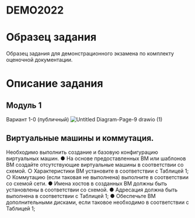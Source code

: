 # DEMO2022

# Образец задания
Образец задания для демонстрационного экзамена по комплекту оценочной
документации.

# Описание задания
## Модуль 1
Вариант 1-0 (публичный)
![Untitled Diagram-Page-9 drawio (1)](https://user-images.githubusercontent.com/79700810/149122755-73e58784-a1f7-4df9-b685-d81e473f26a3.png)

## Виртуальные машины и коммутация.
Необходимо выполнить создание и базовую конфигурацию виртуальных
машин.
● На основе предоставленных ВМ или шаблонов ВМ создайте
отсутствующие виртуальные машины в соответствии со схемой.
○ Характеристики ВМ установите в соответствии с Таблицей 1;
○ Коммутацию (если таковая не выполнена) выполните в соответствии со схемой сети.
● Имена хостов в созданных ВМ должны быть установлены в соответствии со схемой.
● Адресация должна быть выполнена в соответствии с Таблицей 1;
● Обеспечьте ВМ дополнительными дисками, если таковое необходимо в
соответствии с Таблицей 1;


